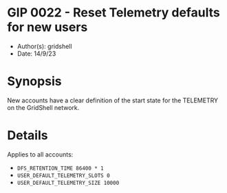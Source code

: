 # GIP 0022 - Reset Telemetry defaults for new users
- Author(s): gridshell
- Date: 14/9/23

# Synopsis
New accounts have a clear definition of the start state for the TELEMETRY on the GridShell network.

# Details
Applies to all accounts:

- `DFS_RETENTION_TIME 86400 * 1`
- `USER_DEFAULT_TELEMETRY_SLOTS 0`
- `USER_DEFAULT_TELEMETRY_SIZE 10000`


